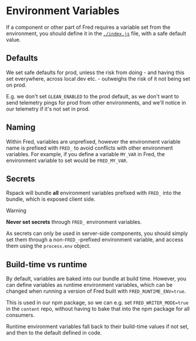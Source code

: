 # Environment Variables

If a component or other part of Fred requires a variable set from the environment, you should define it in the [`./index.js`](./index.js) file, with a safe default value.

## Defaults

We set safe defaults for prod, unless the risk from doing - and having this set everywhere, across local dev etc. - outweighs the risk of it not being set on prod.

E.g. we don't set `GLEAN_ENABLED` to the prod default, as we don't want to send telemetry pings for prod from other environments, and we'll notice in our telemetry if it's not set in prod.

## Naming

Within Fred, variables are unprefixed, however the environment variable name is prefixed with `FRED_` to avoid conflicts with other environment variables. For example, if you define a variable `MY_VAR` in Fred, the environment variable to set would be `FRED_MY_VAR`.

## Secrets

Rspack will bundle **all** environment variables prefixed with `FRED_` into the bundle, which is exposed client side.

> [!WARNING]
> **Never set secrets** through `FRED_` environment variables.
>
> As secrets can only be used in server-side components, you should simply set them through a non-`FRED_`-prefixed environment variable, and access them using the `process.env` object.

## Build-time vs runtime

By default, variables are baked into our bundle at build time. However, you can define variables as runtime environment variables, which can be changed when running a version of Fred built with `FRED_RUNTIME_ENV=true`.

This is used in our npm package, so we can e.g. set `FRED_WRITER_MODE=true` in the `content` repo, without having to bake that into the npm package for all consumers.

Runtime environment variables fall back to their build-time values if not set, and then to the default defined in code.
